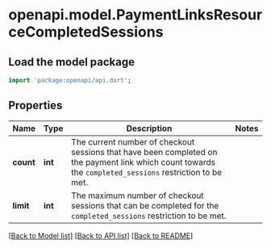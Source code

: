 # openapi.model.PaymentLinksResourceCompletedSessions

## Load the model package
```dart
import 'package:openapi/api.dart';
```

## Properties
Name | Type | Description | Notes
------------ | ------------- | ------------- | -------------
**count** | **int** | The current number of checkout sessions that have been completed on the payment link which count towards the `completed_sessions` restriction to be met. | 
**limit** | **int** | The maximum number of checkout sessions that can be completed for the `completed_sessions` restriction to be met. | 

[[Back to Model list]](../README.md#documentation-for-models) [[Back to API list]](../README.md#documentation-for-api-endpoints) [[Back to README]](../README.md)


